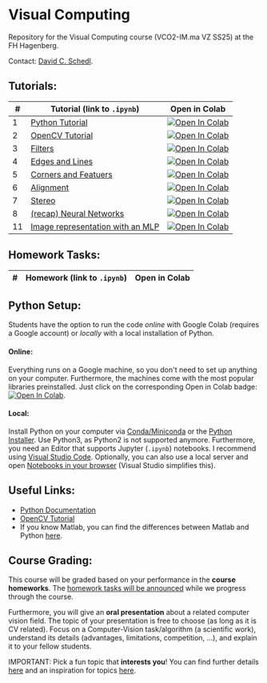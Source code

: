 # Visual Computing

Repository for the Visual Computing course (VCO2-IM.ma VZ SS25) at the FH Hagenberg.

Contact: [David C. Schedl](mailto:david.schedl@fh-hagenberg.at).

## Tutorials:

| #  | Tutorial (link to `.ipynb`)                  | Open in Colab                                                                                                                                                         |
| -- | ---------------------------------------------- | --------------------------------------------------------------------------------------------------------------------------------------------------------------------- |
| 1  | [Python Tutorial](./01_PythonTutorial.ipynb)      | [![Open In Colab](https://colab.research.google.com/assets/colab-badge.svg)](https://colab.research.google.com/github/Digital-Media/vco/blob/main/01_PythonTutorial.ipynb) |
| 2  | [OpenCV Tutorial](./02_OpenCV.ipynb)              | [![Open In Colab](https://colab.research.google.com/assets/colab-badge.svg)](https://colab.research.google.com/github/Digital-Media/vco/blob/main/02_OpenCV.ipynb)         |
| 3  | [Filters](./03_Filters.ipynb)                     | [![Open In Colab](https://colab.research.google.com/assets/colab-badge.svg)](https://colab.research.google.com/github/Digital-Media/vco/blob/main/03_Filters.ipynb)        |
| 4  | [Edges and Lines](./04_Edges.ipynb)               | [![Open In Colab](https://colab.research.google.com/assets/colab-badge.svg)](https://colab.research.google.com/github/Digital-Media/vco/blob/main/04_Edges.ipynb)          |
| 5  | [Corners and Featuers](05_Features.ipynb)         | [![Open In Colab](https://colab.research.google.com/assets/colab-badge.svg)](https://colab.research.google.com/github/Digital-Media/vco/blob/main/05_Features.ipynb)       |
| 6  | [Alignment](06_Alignment.ipynb)                   | [![Open In Colab](https://colab.research.google.com/assets/colab-badge.svg)](https://colab.research.google.com/github/Digital-Media/vco/blob/main/06_Alignment.ipynb)      |
| 7  | [Stereo](07_Stereo.ipynb)                         | [![Open In Colab](https://colab.research.google.com/assets/colab-badge.svg)](https://colab.research.google.com/github/Digital-Media/vco/blob/main/07_Stereo.ipynb)         |
| 8  | [(recap) Neural Networks](08_NNs.ipynb)           | [![Open In Colab](https://colab.research.google.com/assets/colab-badge.svg)](https://colab.research.google.com/github/Digital-Media/vco/blob/main/08_NNs.ipynb)            |
| 11 | [Image representation with an MLP](11_IMLP.ipynb) | [![Open In Colab](https://colab.research.google.com/assets/colab-badge.svg)](https://colab.research.google.com/github/Digital-Media/vco/blob/main/11_IMLP.ipynb)           |

<!--| 9a  | [CNN (LeNet in TensorFlow)](09a_CNN.ipynb)        | [![Open In Colab](https://colab.research.google.com/assets/colab-badge.svg)](https://colab.research.google.com/github/Digital-Media/vco/blob/main/09a_CNN.ipynb)           |
| 9b  | [CNN (LeNet in PyTorch)](09b_CNN.ipynb)           | [![Open In Colab](https://colab.research.google.com/assets/colab-badge.svg)](https://colab.research.google.com/github/Digital-Media/vco/blob/main/09b_CNN.ipynb)           |
| 10  | [Transfer Learning a CNN](10_TL.ipynb)            | [![Open In Colab](https://colab.research.google.com/assets/colab-badge.svg)](https://colab.research.google.com/github/Digital-Media/vco/blob/main/10_TL.ipynb)             |
-->

<!--
| 12   | [Object Detection](12_OD.ipynb)                   | [![Open In Colab](https://colab.research.google.com/assets/colab-badge.svg)](https://colab.research.google.com/github/Digital-Media/vco/blob/main/12_OD.ipynb)             |
-->

## Homework Tasks:

| # | Homework (link to `.ipynb`) | Open in Colab |
| - | ----------------------------- | ------------- |

<!-- 
| 1   | [Compression](./HW01_Compression.ipynb) | [![Open In Colab](https://colab.research.google.com/assets/colab-badge.svg)](https://colab.research.google.com/github/Digital-Media/vco/blob/main/HW01_Compression.ipynb) |
| 2   | [ML Compression](./HW02_ML.ipynb)       | [![Open In Colab](https://colab.research.google.com/assets/colab-badge.svg)](https://colab.research.google.com/github/Digital-Media/vco/blob/main/HW02_ML.ipynb)          |
-->

## Python Setup:

Students have the option to run the code _online_ with Google Colab (requires a Google account) or _locally_ with a local installation of Python.

#### Online:

Everything runs on a Google machine, so you don't need to set up anything on your computer. Furthermore, the machines come with the most popular libraries preinstalled.
Just click on the corresponding Open in Colab badge: [![Open In Colab](https://colab.research.google.com/assets/colab-badge.svg)](#tutorials).

#### Local:

Install Python on your computer via [Conda/Miniconda](https://conda.io/projects/conda/en/latest/user-guide/install/windows.html) or the [Python Installer](https://www.python.org/downloads/). Use Python3, as Python2 is not supported anymore. Furthermore, you need an Editor that supports Jupyter (`.ipynb`) notebooks. I recommend using [Visual Studio Code](https://code.visualstudio.com/download). Optionally, you can also use a local server and open [Notebooks in your browser](https://test-jupyter.readthedocs.io/en/latest/install.html) (Visual Studio simplifies this).

## Useful Links:

- [Python Documentation](https://docs.python.org/3.8/)
- [OpenCV Tutorial](https://docs.opencv.org/master/d9/df8/tutorial_root.html)
- If you know Matlab, you can find the differences between Matlab and Python [here](https://numpy.org/doc/stable/user/numpy-for-matlab-users.html).

## Course Grading:

This course will be graded based on your performance in the **course homeworks**.
The [homework tasks will be announced](#Homework-Tasks) while we progress through the course.

Furthermore, you will give an **oral presentation** about a related computer vision field.
The topic of your presentation is free to choose (as long as it is CV related).
Focus on a Computer-Vision task/algorithm (a scientific work), understand its details (advantages, limitations, competition, ...), and explain it to your fellow students.

IMPORTANT: Pick a fun topic that **interests you**! You can find further details [here](../images/RW.md) and an inspiration for topics [here](../images/TOPICS.md).

[^1]: Using Colab is highly recommended for these tutorial(s).
